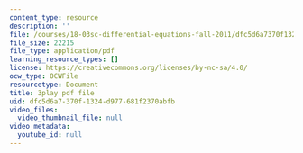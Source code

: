 ```yaml
---
content_type: resource
description: ''
file: /courses/18-03sc-differential-equations-fall-2011/dfc5d6a7370f1324d977681f2370abfb_XbiEUwVQqVM.pdf
file_size: 22215
file_type: application/pdf
learning_resource_types: []
license: https://creativecommons.org/licenses/by-nc-sa/4.0/
ocw_type: OCWFile
resourcetype: Document
title: 3play pdf file
uid: dfc5d6a7-370f-1324-d977-681f2370abfb
video_files:
  video_thumbnail_file: null
video_metadata:
  youtube_id: null
---
```

